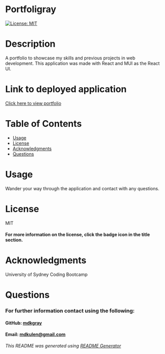 # Portfoligray

[![License: MIT](https://img.shields.io/badge/License-MIT-yellow.svg)](https://opensource.org/licenses/MIT)

# Description

A portfolio to showcase my skills and previous projects in web development. This application was made with React and MUI as the React UI. 

# Link to deployed application

[Click here to view portfolio](https://mdkgray.github.io/portfoligray/)

# Table of Contents

* [Usage](#Usage)
* [License](#License)
* [Acknowledgments](#Acknowledgments)
* [Questions](#Questions)

# Usage

Wander your way through the application and contact with any questions. 

# License

MIT

#### For more information on the license, click the badge icon in the title section.

# Acknowledgments

University of Sydney Coding Bootcamp

# Questions

### For further information contact using the following:

#### GitHub: [mdkgray](https://github.com/mdkgray)

#### Email: mdkulen@gmail.com

_This README was generated using [README Generator](https://github.com/mdkgray/README_generator)_
